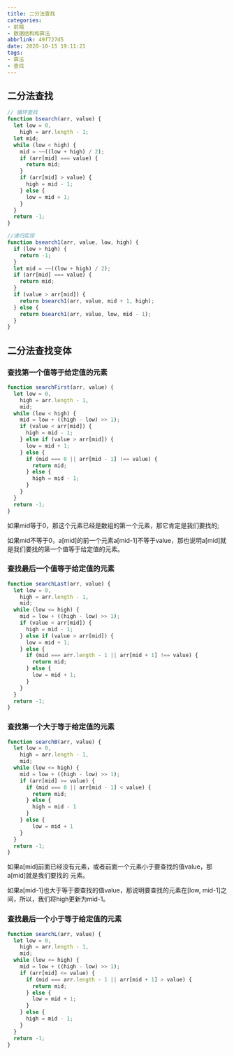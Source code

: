 ```yaml
---
title: 二分法查找
categories: 
- 前端
- 数据结构和算法
abbrlink: 49f727d5
date: 2020-10-15 19:11:21
tags:
- 算法
- 查找
---
```


## 二分法查找

```js
// 循环查找
function bsearch(arr, value) {
  let low = 0,
    high = arr.length - 1;
  let mid;
  while (low < high) {
    mid = ~~((low + high) / 2);
    if (arr[mid] === value) {
      return mid;
    }
    if (arr[mid] > value) {
      high = mid - 1;
    } else {
      low = mid + 1;
    }
  }
  return -1;
}

//递归实现
function bsearch1(arr, value, low, high) {
  if (low > high) {
    return -1;
  }
  let mid = ~~((low + high) / 2);
  if (arr[mid] === value) {
    return mid;
  }
  if (value > arr[mid]) {
    return bsearch1(arr, value, mid + 1, high);
  } else {
    return bsearch1(arr, value, low, mid - 1);
  }
}
```

## 二分法查找变体

### 查找第一个值等于给定值的元素

```js
function searchFirst(arr, value) {
  let low = 0,
    high = arr.length - 1,
    mid;
  while (low < high) {
    mid = low + ((high - low) >> 1);
    if (value < arr[mid]) {
      high = mid - 1;
    } else if (value > arr[mid]) {
      low = mid + 1;
    } else {
      if (mid === 0 || arr[mid - 1] !== value) {
        return mid;
      } else {
        high = mid - 1;
      }
    }
  }
  return -1;
}
```
如果mid等于0，那这个元素已经是数组的第一个元素，那它肯定是我们要找的;

如果mid不等于0，a[mid]的前一个元素a[mid-1]不等于value，那也说明a[mid]就是我们要找的第一个值等于给定值的元素。



### 查找最后一个值等于给定值的元素

```js
function searchLast(arr, value) {
  let low = 0,
    high = arr.length - 1,
    mid;
  while (low <= high) {
    mid = low + ((high - low) >> 1);
    if (value < arr[mid]) {
      high = mid - 1;
    } else if (value > arr[mid]) {
      low = mid + 1;
    } else {
      if (mid === arr.length - 1 || arr[mid + 1] !== value) {
        return mid;
      } else {
        low = mid + 1;
      }
    }
  }
  return -1;
}
```

### 查找第一个大于等于给定值的元素

```js
function searchB(arr, value) {
  let low = 0,
    high = arr.length - 1,
    mid;
  while (low <= high) {
    mid = low + ((high - low) >> 1);
    if (arr[mid] >= value) {
      if (mid === 0 || arr[mid - 1] < value) {
        return mid;
      } else {
        high = mid - 1
      }
    } else {
        low = mid + 1
    }
  }
  return -1;
}
```
如果a[mid]前面已经没有元素，或者前面一个元素小于要查找的值value，那a[mid]就是我们要找的
元素。

如果a[mid-1]也大于等于要查找的值value，那说明要查找的元素在[low, mid-1]之间，所以，我们将high更新为mid-1。

### 查找最后一个小于等于给定值的元素

```js
function searchL(arr, value) {
  let low = 0,
    high = arr.length - 1,
    mid;
  while (low <= high) {
    mid = low + ((high - low) >> 1);
    if (arr[mid] <= value) {
      if (mid === arr.length - 1 || arr[mid + 1] > value) {
        return mid;
      } else {
        low = mid + 1;
      }
    } else {
      high = mid - 1;
    }
  }
  return -1;
}
```
